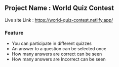 ## Project Name : World Quiz Contest ##

Live site Link : https://world-quiz-contest.netlify.app/

### Feature ###
* You can participate in different quizzes
* An answer to a question can be selected once
* How many answers are correct can be seen
* How many answers are Incorrect can be seen

